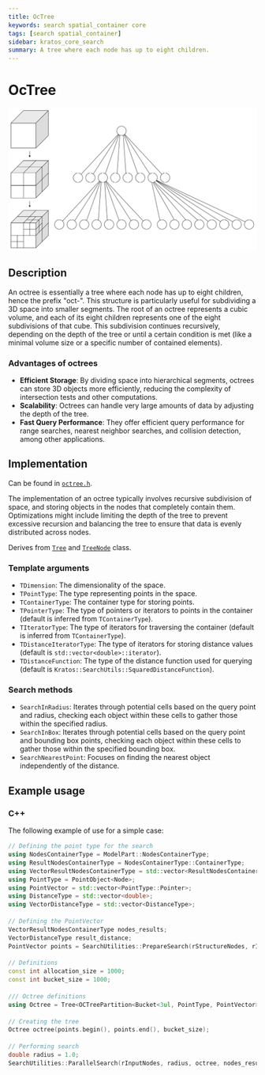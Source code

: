 ```yaml
---
title: OcTree
keywords: search spatial_container core
tags: [search spatial_container]
sidebar: kratos_core_search
summary: A tree where each node has up to eight children.
---
```


# OcTree

![Schematic drawing of an octree](images/octree.png)

## Description

An octree is essentially a tree where each node has up to eight children, hence the prefix "oct-". This structure is particularly useful for subdividing a 3D space into smaller segments. The root of an octree represents a cubic volume, and each of its eight children represents one of the eight subdivisions of that cube. This subdivision continues recursively, depending on the depth of the tree or until a certain condition is met (like a minimal volume size or a specific number of contained elements).

### Advantages of octrees

- **Efficient Storage**: By dividing space into hierarchical segments, octrees can store 3D objects more efficiently, reducing the complexity of intersection tests and other computations.
- **Scalability**: Octrees can handle very large amounts of data by adjusting the depth of the tree.
- **Fast Query Performance**: They offer efficient query performance for range searches, nearest neighbor searches, and collision detection, among other applications.

## Implementation

Can be found in [`octree.h`](https://github.com/KratosMultiphysics/Kratos/blob/master/kratos/spatial_containers/octree.h).

The implementation of an octree typically involves recursive subdivision of space, and storing objects in the nodes that completely contain them. Optimizations might include limiting the depth of the tree to prevent excessive recursion and balancing the tree to ensure that data is evenly distributed across nodes.

Derives from [`Tree`](tree.md) and [`TreeNode`](tree.md) class.

### Template arguments

- `TDimension`: The dimensionality of the space.
- `TPointType`: The type representing points in the space.
- `TContainerType`: The container type for storing points.
- `TPointerType`: The type of pointers or iterators to points in the container (default is inferred from `TContainerType`).
- `TIteratorType`: The type of iterators for traversing the container (default is inferred from `TContainerType`).
- `TDistanceIteratorType`: The type of iterators for storing distance values (default is `std::vector<double>::iterator`).
- `TDistanceFunction`: The type of the distance function used for querying (default is `Kratos::SearchUtils::SquaredDistanceFunction`).

### Search methods

- `SearchInRadius`: Iterates through potential cells based on the query point and radius, checking each object within these cells to gather those within the specified radius.
- `SearchInBox`: Iterates through potential cells based on the query point and bounding box points, checking each object within these cells to gather those within the specified bounding box.
- `SearchNearestPoint`: Focuses on finding the nearest object independently of the distance.

## Example usage

### C++

The following example of use for a simple case:

~~~c++
// Defining the point type for the search
using NodesContainerType = ModelPart::NodesContainerType;
using ResultNodesContainerType = NodesContainerType::ContainerType;
using VectorResultNodesContainerType = std::vector<ResultNodesContainerType>;
using PointType = PointObject<Node>;
using PointVector = std::vector<PointType::Pointer>;
using DistanceType = std::vector<double>;
using VectorDistanceType = std::vector<DistanceType>;

// Defining the PointVector
VectorResultNodesContainerType nodes_results;
VectorDistanceType result_distance;
PointVector points = SearchUtilities::PrepareSearch(rStructureNodes, rInputNodes, nodes_results, result_distance);

// Definitions
const int allocation_size = 1000;
const int bucket_size = 1000;

/// Octree definitions
using Octree = Tree<OCTreePartition<Bucket<3ul, PointType, PointVector>>>;

// Creating the tree
Octree octree(points.begin(), points.end(), bucket_size);

// Performing search
double radius = 1.0;
SearchUtilities::ParallelSearch(rInputNodes, radius, octree, nodes_results, result_distance, allocation_size);
~~~
